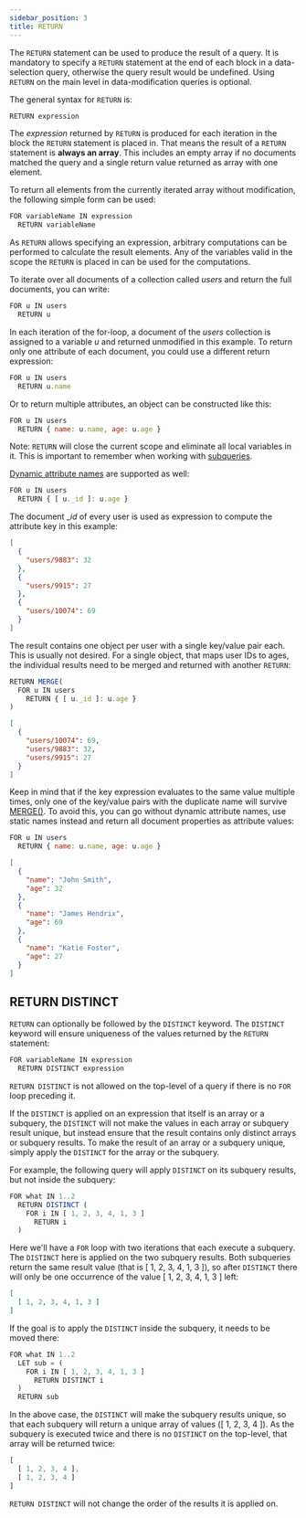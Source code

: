 ```yaml
---
sidebar_position: 3
title: RETURN
---
```


The `RETURN` statement can be used to produce the result of a query. It is mandatory to specify a `RETURN` statement at the end of each block in a data-selection query, otherwise the query result would be undefined. Using `RETURN` on the main level in data-modification queries is optional.

The general syntax for `RETURN` is:

```js
RETURN expression
```

The _expression_ returned by `RETURN` is produced for each iteration in the block the `RETURN` statement is placed in. That means the result of a `RETURN` statement is **always an array**. This includes an empty array if no documents matched the query and a single return value returned as array with one element.

To return all elements from the currently iterated array without modification, the following simple form can be used:

```js
FOR variableName IN expression
  RETURN variableName
```

As `RETURN` allows specifying an expression, arbitrary computations can be performed to calculate the result elements. Any of the variables valid in the scope the `RETURN` is placed in can be used for the computations.

To iterate over all documents of a collection called _users_ and return the full documents, you can write:

```js
FOR u IN users
  RETURN u
```

In each iteration of the for-loop, a document of the _users_ collection is assigned to a variable _u_ and returned unmodified in this example. To return only one attribute of each document, you could use a different return expression:

```js
FOR u IN users
  RETURN u.name
```

Or to return multiple attributes, an object can be constructed like this:

```js
FOR u IN users
  RETURN { name: u.name, age: u.age }
```

Note: `RETURN` will close the current scope and eliminate all local variables in it. This is important to remember when working with [subqueries](../../query-examples/#subqueries).

[Dynamic attribute names](../data-types.md) are supported as well:

```js
FOR u IN users
  RETURN { [ u._id ]: u.age }
```

The document __id_ of every user is used as expression to compute the attribute key in this example:

```json
[
  {
    "users/9883": 32
  },
  {
    "users/9915": 27
  },
  {
    "users/10074": 69
  }
]
```

The result contains one object per user with a single key/value pair each. This is usually not desired. For a single object, that maps user IDs to ages, the individual results need to be merged and returned with another `RETURN`:

```js
RETURN MERGE(
  FOR u IN users
    RETURN { [ u._id ]: u.age }
)
```

```json
[
  {
    "users/10074": 69,
    "users/9883": 32,
    "users/9915": 27
  }
]
```

Keep in mind that if the key expression evaluates to the same value multiple times, only one of the key/value pairs with the duplicate name will survive [MERGE()](../functions/document.md#merge). To avoid this, you can go without dynamic attribute names, use static names instead and return all document properties as attribute values:

```js
FOR u IN users
  RETURN { name: u.name, age: u.age }
```

```json
[
  {
    "name": "John Smith",
    "age": 32
  },
  {
    "name": "James Hendrix",
    "age": 69
  },
  {
    "name": "Katie Foster",
    "age": 27
  }
]
```

RETURN DISTINCT
---------------

`RETURN` can optionally be followed by the `DISTINCT` keyword. The `DISTINCT` keyword will ensure uniqueness of the values returned by the `RETURN` statement:

```js
FOR variableName IN expression
  RETURN DISTINCT expression
```

`RETURN DISTINCT` is not allowed on the top-level of a query if there is no `FOR` loop preceding it.

If the `DISTINCT` is applied on an expression that itself is an array or a subquery, the `DISTINCT` will not make the values in each array or subquery result unique, but instead ensure that the result contains only distinct arrays or subquery results. To make the result of an array or a subquery unique, simply apply the `DISTINCT` for the array or the subquery.

For example, the following query will apply `DISTINCT` on its subquery results, but not inside the subquery:

```js
FOR what IN 1..2
  RETURN DISTINCT (
    FOR i IN [ 1, 2, 3, 4, 1, 3 ] 
      RETURN i
  )
```

Here we'll have a `FOR` loop with two iterations that each execute a subquery. The `DISTINCT` here is applied on the two subquery results. Both subqueries return the same result value (that is [ 1, 2, 3, 4, 1, 3 ]), so after `DISTINCT` there will only be one occurrence of the value [ 1, 2, 3, 4, 1, 3 ] left:

```json
[
  [ 1, 2, 3, 4, 1, 3 ]
]
```

If the goal is to apply the `DISTINCT` inside the subquery, it needs to be moved there:

```js
FOR what IN 1..2
  LET sub = (
    FOR i IN [ 1, 2, 3, 4, 1, 3 ] 
      RETURN DISTINCT i
  ) 
  RETURN sub
```

In the above case, the `DISTINCT` will make the subquery results unique, so that each subquery will return a unique array of values ([ 1, 2, 3, 4 ]). As the subquery is executed twice and there is no `DISTINCT` on the top-level, that array will be returned twice:

```js
[
  [ 1, 2, 3, 4 ],
  [ 1, 2, 3, 4 ]
]
```

`RETURN DISTINCT` will not change the order of the results it is applied on.
